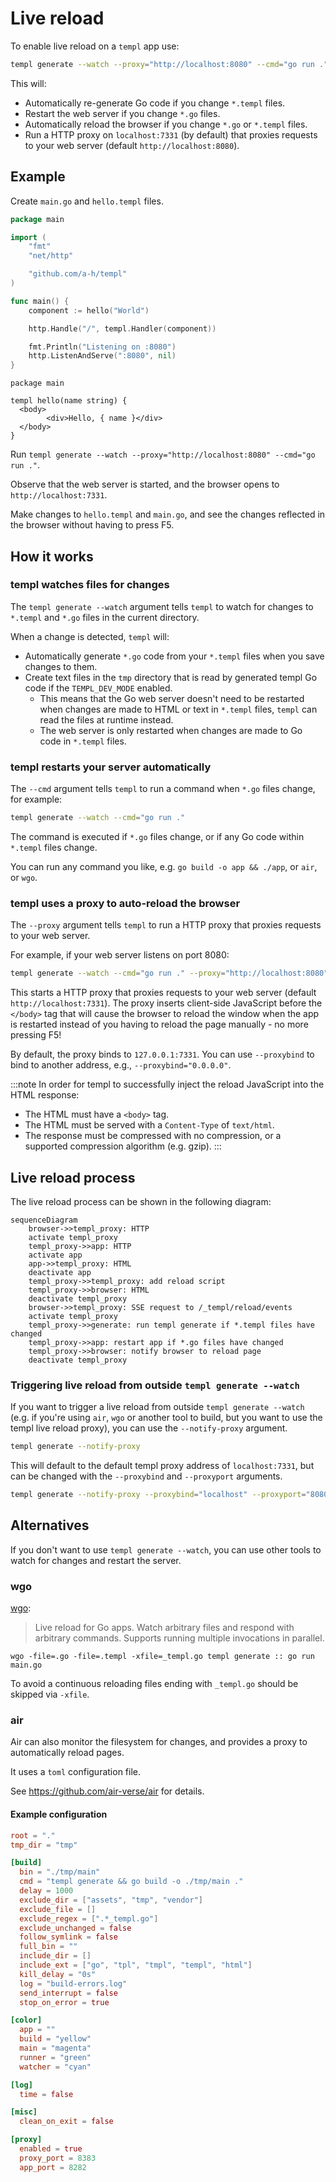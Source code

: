 # Live reload

To enable live reload on a `templ` app use:

```bash
templ generate --watch --proxy="http://localhost:8080" --cmd="go run ."
```

This will:

- Automatically re-generate Go code if you change `*.templ` files.
- Restart the web server if you change `*.go` files.
- Automatically reload the browser if you change `*.go` or `*.templ` files.
- Run a HTTP proxy on `localhost:7331` (by default) that proxies requests to your web server (default `http://localhost:8080`).

## Example

Create `main.go` and `hello.templ` files.

```go title="main.go"
package main

import (
	"fmt"
	"net/http"

	"github.com/a-h/templ"
)

func main() {
	component := hello("World")

	http.Handle("/", templ.Handler(component))

	fmt.Println("Listening on :8080")
	http.ListenAndServe(":8080", nil)
}
```

```templ title="hello.templ"
package main

templ hello(name string) {
  <body>
	    <div>Hello, { name }</div>
  </body>
}
```

Run `templ generate --watch --proxy="http://localhost:8080" --cmd="go run ."`.

Observe that the web server is started, and the browser opens to `http://localhost:7331`.

Make changes to `hello.templ` and `main.go`, and see the changes reflected in the browser without having to press F5.

## How it works

### templ watches files for changes

The `templ generate --watch` argument tells `templ` to watch for changes to `*.templ` and `*.go` files in the current directory.

When a change is detected, `templ` will:

- Automatically generate `*.go` code from your `*.templ` files when you save changes to them.
- Create text files in the `tmp` directory that is read by generated templ Go code if the `TEMPL_DEV_MODE` enabled.
  - This means that the Go web server doesn't need to be restarted when changes are made to HTML or text in `*.templ` files, `templ` can read the files at runtime instead.
  - The web server is only restarted when changes are made to Go code in `*.templ` files.

### templ restarts your server automatically

The `--cmd` argument tells `templ` to run a command when `*.go` files change, for example:

```bash
templ generate --watch --cmd="go run ."
```

The command is executed if `*.go` files change, or if any Go code within `*.templ` files change.

You can run any command you like, e.g. `go build -o app && ./app`, or `air`, or `wgo`.

### templ uses a proxy to auto-reload the browser

The `--proxy` argument tells `templ` to run a HTTP proxy that proxies requests to your web server.

For example, if your web server listens on port 8080:

```bash
templ generate --watch --cmd="go run ." --proxy="http://localhost:8080"
```

This starts a HTTP proxy that proxies requests to your web server (default `http://localhost:7331`). The proxy inserts client-side JavaScript before the `</body>` tag that will cause the browser to reload the window when the app is restarted instead of you having to reload the page manually - no more pressing F5!

By default, the proxy binds to `127.0.0.1:7331`. You can use `--proxybind` to bind to another address, e.g., `--proxybind="0.0.0.0"`.

:::note
In order for templ to successfully inject the reload JavaScript into the HTML response:

- The HTML must have a `<body>` tag.
- The HTML must be served with a `Content-Type` of `text/html`.
- The response must be compressed with no compression, or a supported compression algorithm (e.g. gzip).
:::

## Live reload process

The live reload process can be shown in the following diagram:

```mermaid
sequenceDiagram
    browser->>templ_proxy: HTTP
    activate templ_proxy
    templ_proxy->>app: HTTP
    activate app
    app->>templ_proxy: HTML
    deactivate app
    templ_proxy->>templ_proxy: add reload script
    templ_proxy->>browser: HTML
    deactivate templ_proxy
    browser->>templ_proxy: SSE request to /_templ/reload/events
    activate templ_proxy
    templ_proxy->>generate: run templ generate if *.templ files have changed
    templ_proxy->>app: restart app if *.go files have changed
    templ_proxy->>browser: notify browser to reload page
    deactivate templ_proxy
```

### Triggering live reload from outside `templ generate --watch`

If you want to trigger a live reload from outside `templ generate --watch` (e.g. if you're using `air`, `wgo` or another tool to build, but you want to use the templ live reload proxy), you can use the `--notify-proxy` argument.

```bash
templ generate --notify-proxy
```

This will default to the default templ proxy address of `localhost:7331`, but can be changed with the `--proxybind` and `--proxyport` arguments.

```bash
templ generate --notify-proxy --proxybind="localhost" --proxyport="8080"
```

## Alternatives

If you don't want to use `templ generate --watch`, you can use other tools to watch for changes and restart the server.

### wgo

[wgo](https://github.com/bokwoon95/wgo):

> Live reload for Go apps. Watch arbitrary files and respond with arbitrary commands. Supports running multiple invocations in parallel.

```
wgo -file=.go -file=.templ -xfile=_templ.go templ generate :: go run main.go
```

To avoid a continuous reloading files ending with `_templ.go` should be skipped via `-xfile`.

### air

Air can also monitor the filesystem for changes, and provides a proxy to automatically reload pages.

It uses a `toml` configuration file.

See https://github.com/air-verse/air for details.

#### Example configuration

```toml title=".air.toml"
root = "."
tmp_dir = "tmp"

[build]
  bin = "./tmp/main"
  cmd = "templ generate && go build -o ./tmp/main ."
  delay = 1000
  exclude_dir = ["assets", "tmp", "vendor"]
  exclude_file = []
  exclude_regex = [".*_templ.go"]
  exclude_unchanged = false
  follow_symlink = false
  full_bin = ""
  include_dir = []
  include_ext = ["go", "tpl", "tmpl", "templ", "html"]
  kill_delay = "0s"
  log = "build-errors.log"
  send_interrupt = false
  stop_on_error = true

[color]
  app = ""
  build = "yellow"
  main = "magenta"
  runner = "green"
  watcher = "cyan"

[log]
  time = false

[misc]
  clean_on_exit = false

[proxy]
  enabled = true
  proxy_port = 8383
  app_port = 8282
```
